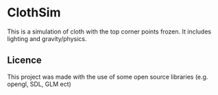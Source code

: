 # ClothSim

This is a simulation of cloth with the top corner points frozen. It includes lighting and gravity/physics.

## Licence

This project was made with the use of some open source libraries (e.g. opengl, SDL, GLM  ect)